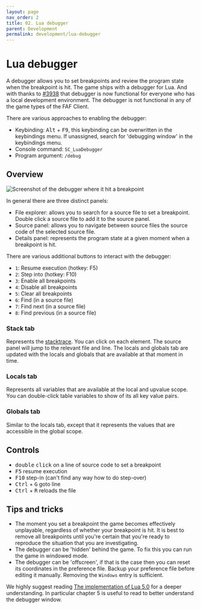 ```yaml
---
layout: page
nav_order: 2
title: 02. Lua debugger
parent: Development
permalink: development/lua-debugger
---
```


# Lua debugger

A debugger allows you to set breakpoints and review the program state when the breakpoint is hit. The game ships with a debugger for Lua. And with thanks to [#3938](https://github.com/FAForever/fa/pull/3938) that debugger is now functional for everyone who has a local development environment. The debugger is not functional in any of the game types of the FAF Client.

There are various approaches to enabling the debugger:

- Keybinding: <kbd>Alt</kbd> + <kbd>F9</kbd>, this keybinding can be overwritten in the keybindings menu. If unassigned, search for 'debugging window' in the keybindings menu.
- Console command: `SC_LuaDebugger`
- Program argument: `/debug`

## Overview

![Screenshot of the debugger where it hit a breakpoint](/assets/development/lua-debugger-01.png)

In general there are three distinct panels:

- File explorer: allows you to search for a source file to set a breakpoint. Double click a source file to add it to the source panel.
- Source panel: allows you to navigate between source files the source code of the selected source file.
- Details panel: represents the program state at a given moment when a breakpoint is hit.

There are various additional buttons to interact with the debugger:

- `1`: Resume execution (hotkey: F5)
- `2`: Step into (hotkey: F10)
- `3`: Enable all breakpoints
- `4`: Disable all breakpoints
- `5`: Clear all breakpoints
- `6`: Find (in a source file)
- `7`: Find next (in a source file)
- `8`: Find previous (in a source file)

### Stack tab

Represents the [stacktrace](https://en.wikipedia.org/wiki/Stack_trace). You can click on each element. The source panel will jump to the relevant file and line. The locals and globals tab are updated with the locals and globals that are available at that moment in time.

### Locals tab

Represents all variables that are available at the local and upvalue scope. You can double-click table variables to show of its all key value pairs.

### Globals tab

Similar to the locals tab, except that it represents the values that are accessible in the global scope.

## Controls

- <kbd>double</kbd> <kbd>click</kbd> on a line of source code to set a breakpoint
- <kbd>F5</kbd> resume execution
- <kbd>F10</kbd> step-in (can't find any way how to do step-over)
- <kbd>Ctrl</kbd> + <kbd>G</kbd> goto line
- <kbd>Ctrl</kbd> + <kbd>R</kbd> reloads the file

## Tips and tricks

- The moment you set a breakpoint the game becomes effectively unplayable, regardless of whether your breakpoint is hit. It is best to remove all breakpoints until you're certain that you're ready to reproduce the situation that you are investigating.
- The debugger can be 'hidden' behind the game. To fix this you can run the game in windowed mode.
- The debugger can be 'offscreen', if that is the case then you can reset its coordinates in the preference file. Backup your preference file before editing it manually. Removing the `Windows` entry is sufficient.

We highly suggest reading [The implementation of Lua 5.0](https://www.lua.org/doc/jucs05.pdf) for a deeper understanding. In particular chapter 5 is useful to read to better understand the debugger window.
